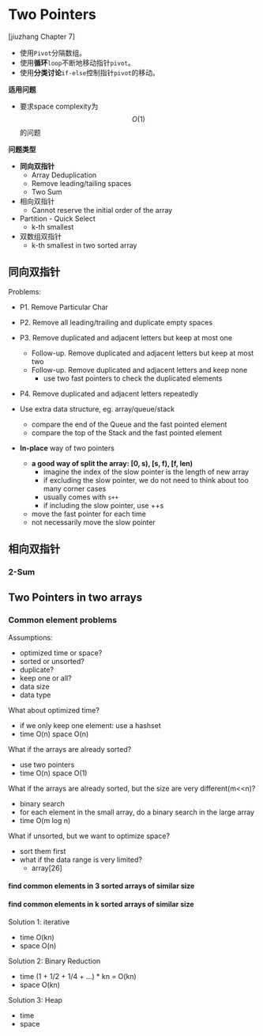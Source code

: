 <extoc></extoc>

# Two Pointers

[jiuzhang Chapter 7]

- 使用`Pivot`分隔数组。
- 使用**循环**`loop`不断地移动指针`pivot`。
- 使用**分类讨论**`if-else`控制指针`pivot`的移动。

__适用问题__

- 要求space complexity为$$O(1)$$的问题

__问题类型__

- **同向双指针**
    - Array Deduplication
    - Remove leading/tailing spaces
    - Two Sum
- 相向双指针
    - Cannot reserve the initial order of the array
- Partition - Quick Select
    - k-th smallest
- 双数组双指针
    - k-th smallest in two sorted array

    

## 同向双指针 

Problems:

- P1. Remove Particular Char    
- P2. Remove all leading/trailing and duplicate empty spaces
- P3. Remove duplicated and adjacent letters but keep at most one
    - Follow-up. Remove duplicated and adjacent letters but keep at most two
    - Follow-up. Remove duplicated and adjacent letters and keep none
        - use two fast pointers to check the duplicated elements
- P4. Remove duplicated and adjacent letters repeatedly

- Use extra data structure, eg. array/queue/stack
    - compare the end of the Queue and the fast pointed element
    - compare the top of the Stack and the fast pointed element
- **In-place** way of two pointers
    - **a good way of split the array: [0, s), [s, f), [f, len)**
        - imagine the index of the slow pointer is the length of new array
        - if excluding the slow pointer, we do not need to think about too many corner cases
        - usually comes with `s++`
        - if including the slow pointer, use ++s
    - move the fast pointer for each time
    - not necessarily move the slow pointer
    
## 相向双指针

### 2-Sum

## Two Pointers in two arrays

### Common element problems

Assumptions:

- optimized time or space?
- sorted or unsorted?
- duplicate?
- keep one or all?
- data size
- data type

What about optimized time?

- if we only keep one element: use a hashset
- time O(n) space O(n)

What if the arrays are already sorted?

- use two pointers
- time O(n) space O(1)

What if the arrays are already sorted, but the size are very different(m<<n)?

- binary search
- for each element in the small array, do a binary search in the large array
- time O(m log n)

What if unsorted, but we want to optimize space?

- sort them first
- what if the data range is very limited?
    - array[26]
    
#### find common elements in 3 sorted arrays of similar size

#### find common elements in k sorted arrays of similar size


Solution 1: iterative

- time O(kn)
- space O(n)

Solution 2: Binary Reduction

- time (1 + 1/2 + 1/4 + ...) * kn = O(kn)
- space O(kn)

Solution 3: Heap

- time
- space